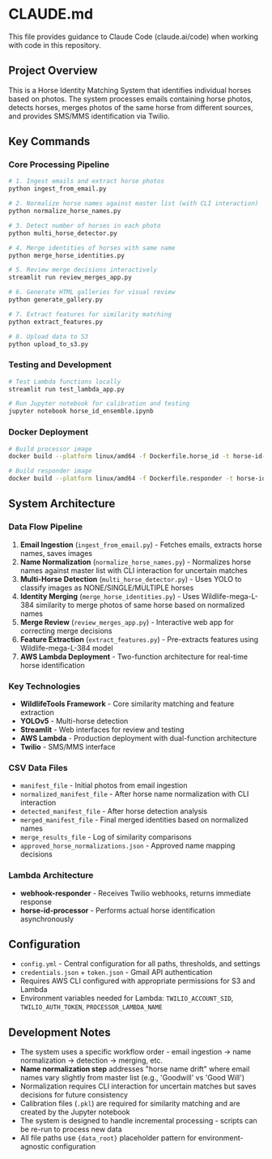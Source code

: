 # CLAUDE.md

This file provides guidance to Claude Code (claude.ai/code) when working with code in this repository.

## Project Overview

This is a Horse Identity Matching System that identifies individual horses based on photos. The system processes emails containing horse photos, detects horses, merges photos of the same horse from different sources, and provides SMS/MMS identification via Twilio.

## Key Commands

### Core Processing Pipeline
```bash
# 1. Ingest emails and extract horse photos
python ingest_from_email.py

# 2. Normalize horse names against master list (with CLI interaction)
python normalize_horse_names.py

# 3. Detect number of horses in each photo
python multi_horse_detector.py

# 4. Merge identities of horses with same name
python merge_horse_identities.py

# 5. Review merge decisions interactively
streamlit run review_merges_app.py

# 6. Generate HTML galleries for visual review
python generate_gallery.py

# 7. Extract features for similarity matching
python extract_features.py

# 8. Upload data to S3
python upload_to_s3.py
```

### Testing and Development
```bash
# Test Lambda functions locally
streamlit run test_lambda_app.py

# Run Jupyter notebook for calibration and testing
jupyter notebook horse_id_ensemble.ipynb
```

### Docker Deployment
```bash
# Build processor image
docker build --platform linux/amd64 -f Dockerfile.horse_id -t horse-id-processor .

# Build responder image
docker build --platform linux/amd64 -f Dockerfile.responder -t horse-id-responder .
```

## System Architecture

### Data Flow Pipeline
1. **Email Ingestion** (`ingest_from_email.py`) - Fetches emails, extracts horse names, saves images
2. **Name Normalization** (`normalize_horse_names.py`) - Normalizes horse names against master list with CLI interaction for uncertain matches
3. **Multi-Horse Detection** (`multi_horse_detector.py`) - Uses YOLO to classify images as NONE/SINGLE/MULTIPLE horses
4. **Identity Merging** (`merge_horse_identities.py`) - Uses Wildlife-mega-L-384 similarity to merge photos of same horse based on normalized names
5. **Merge Review** (`review_merges_app.py`) - Interactive web app for correcting merge decisions
6. **Feature Extraction** (`extract_features.py`) - Pre-extracts features using Wildlife-mega-L-384 model
7. **AWS Lambda Deployment** - Two-function architecture for real-time horse identification

### Key Technologies
- **WildlifeTools Framework** - Core similarity matching and feature extraction
- **YOLOv5** - Multi-horse detection
- **Streamlit** - Web interfaces for review and testing
- **AWS Lambda** - Production deployment with dual-function architecture
- **Twilio** - SMS/MMS interface

### CSV Data Files
- `manifest_file` - Initial photos from email ingestion
- `normalized_manifest_file` - After horse name normalization with CLI interaction
- `detected_manifest_file` - After horse detection analysis
- `merged_manifest_file` - Final merged identities based on normalized names
- `merge_results_file` - Log of similarity comparisons
- `approved_horse_normalizations.json` - Approved name mapping decisions

### Lambda Architecture
- **webhook-responder** - Receives Twilio webhooks, returns immediate response
- **horse-id-processor** - Performs actual horse identification asynchronously

## Configuration

- `config.yml` - Central configuration for all paths, thresholds, and settings
- `credentials.json` + `token.json` - Gmail API authentication
- Requires AWS CLI configured with appropriate permissions for S3 and Lambda
- Environment variables needed for Lambda: `TWILIO_ACCOUNT_SID`, `TWILIO_AUTH_TOKEN`, `PROCESSOR_LAMBDA_NAME`

## Development Notes

- The system uses a specific workflow order - email ingestion → name normalization → detection → merging, etc.
- **Name normalization step** addresses "horse name drift" where email names vary slightly from master list (e.g., 'Goodwill' vs 'Good Will')
- Normalization requires CLI interaction for uncertain matches but saves decisions for future consistency
- Calibration files (`.pkl`) are required for similarity matching and are created by the Jupyter notebook
- The system is designed to handle incremental processing - scripts can be re-run to process new data
- All file paths use `{data_root}` placeholder pattern for environment-agnostic configuration